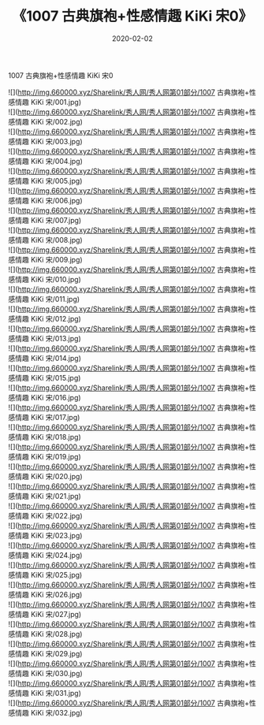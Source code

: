 ﻿---
layout: post
title:  《1007 古典旗袍+性感情趣 KiKi 宋0》
date:   2020-02-02
img: http://img.660000.xyz/Sharelink/秀人网/秀人网第01部分/1007 古典旗袍+性感情趣 KiKi 宋0/000.jpg
categories: [美女, 清纯, 唯美]
---

1007 古典旗袍+性感情趣 KiKi 宋0

  ![](http://img.660000.xyz/Sharelink/秀人网/秀人网第01部分/1007 古典旗袍+性感情趣 KiKi 宋/001.jpg) <br> ![](http://img.660000.xyz/Sharelink/秀人网/秀人网第01部分/1007 古典旗袍+性感情趣 KiKi 宋/002.jpg) <br> ![](http://img.660000.xyz/Sharelink/秀人网/秀人网第01部分/1007 古典旗袍+性感情趣 KiKi 宋/003.jpg) <br> ![](http://img.660000.xyz/Sharelink/秀人网/秀人网第01部分/1007 古典旗袍+性感情趣 KiKi 宋/004.jpg) <br> ![](http://img.660000.xyz/Sharelink/秀人网/秀人网第01部分/1007 古典旗袍+性感情趣 KiKi 宋/005.jpg) <br> ![](http://img.660000.xyz/Sharelink/秀人网/秀人网第01部分/1007 古典旗袍+性感情趣 KiKi 宋/006.jpg) <br> ![](http://img.660000.xyz/Sharelink/秀人网/秀人网第01部分/1007 古典旗袍+性感情趣 KiKi 宋/007.jpg) <br> ![](http://img.660000.xyz/Sharelink/秀人网/秀人网第01部分/1007 古典旗袍+性感情趣 KiKi 宋/008.jpg) <br> ![](http://img.660000.xyz/Sharelink/秀人网/秀人网第01部分/1007 古典旗袍+性感情趣 KiKi 宋/009.jpg) <br> ![](http://img.660000.xyz/Sharelink/秀人网/秀人网第01部分/1007 古典旗袍+性感情趣 KiKi 宋/010.jpg) <br> ![](http://img.660000.xyz/Sharelink/秀人网/秀人网第01部分/1007 古典旗袍+性感情趣 KiKi 宋/011.jpg) <br> ![](http://img.660000.xyz/Sharelink/秀人网/秀人网第01部分/1007 古典旗袍+性感情趣 KiKi 宋/012.jpg) <br> ![](http://img.660000.xyz/Sharelink/秀人网/秀人网第01部分/1007 古典旗袍+性感情趣 KiKi 宋/013.jpg) <br> ![](http://img.660000.xyz/Sharelink/秀人网/秀人网第01部分/1007 古典旗袍+性感情趣 KiKi 宋/014.jpg) <br> ![](http://img.660000.xyz/Sharelink/秀人网/秀人网第01部分/1007 古典旗袍+性感情趣 KiKi 宋/015.jpg) <br> ![](http://img.660000.xyz/Sharelink/秀人网/秀人网第01部分/1007 古典旗袍+性感情趣 KiKi 宋/016.jpg) <br> ![](http://img.660000.xyz/Sharelink/秀人网/秀人网第01部分/1007 古典旗袍+性感情趣 KiKi 宋/017.jpg) <br> ![](http://img.660000.xyz/Sharelink/秀人网/秀人网第01部分/1007 古典旗袍+性感情趣 KiKi 宋/018.jpg) <br> ![](http://img.660000.xyz/Sharelink/秀人网/秀人网第01部分/1007 古典旗袍+性感情趣 KiKi 宋/019.jpg) <br> ![](http://img.660000.xyz/Sharelink/秀人网/秀人网第01部分/1007 古典旗袍+性感情趣 KiKi 宋/020.jpg) <br> ![](http://img.660000.xyz/Sharelink/秀人网/秀人网第01部分/1007 古典旗袍+性感情趣 KiKi 宋/021.jpg) <br> ![](http://img.660000.xyz/Sharelink/秀人网/秀人网第01部分/1007 古典旗袍+性感情趣 KiKi 宋/022.jpg) <br> ![](http://img.660000.xyz/Sharelink/秀人网/秀人网第01部分/1007 古典旗袍+性感情趣 KiKi 宋/023.jpg) <br> ![](http://img.660000.xyz/Sharelink/秀人网/秀人网第01部分/1007 古典旗袍+性感情趣 KiKi 宋/024.jpg) <br> ![](http://img.660000.xyz/Sharelink/秀人网/秀人网第01部分/1007 古典旗袍+性感情趣 KiKi 宋/025.jpg) <br> ![](http://img.660000.xyz/Sharelink/秀人网/秀人网第01部分/1007 古典旗袍+性感情趣 KiKi 宋/026.jpg) <br> ![](http://img.660000.xyz/Sharelink/秀人网/秀人网第01部分/1007 古典旗袍+性感情趣 KiKi 宋/027.jpg) <br> ![](http://img.660000.xyz/Sharelink/秀人网/秀人网第01部分/1007 古典旗袍+性感情趣 KiKi 宋/028.jpg) <br> ![](http://img.660000.xyz/Sharelink/秀人网/秀人网第01部分/1007 古典旗袍+性感情趣 KiKi 宋/029.jpg) <br> ![](http://img.660000.xyz/Sharelink/秀人网/秀人网第01部分/1007 古典旗袍+性感情趣 KiKi 宋/030.jpg) <br> ![](http://img.660000.xyz/Sharelink/秀人网/秀人网第01部分/1007 古典旗袍+性感情趣 KiKi 宋/031.jpg) <br> ![](http://img.660000.xyz/Sharelink/秀人网/秀人网第01部分/1007 古典旗袍+性感情趣 KiKi 宋/032.jpg) <br>